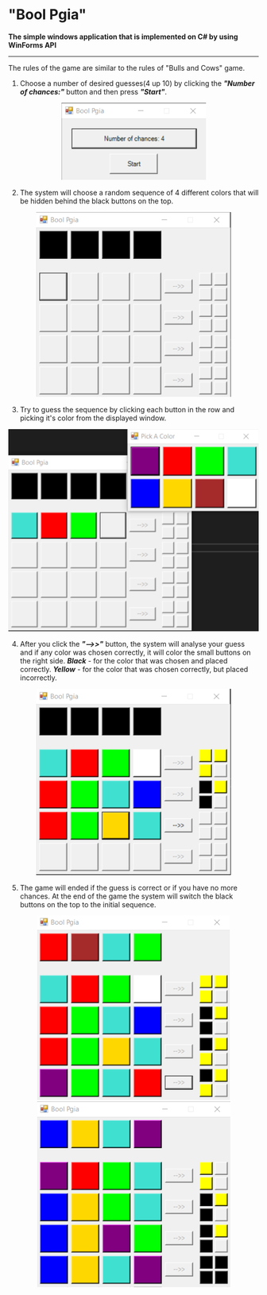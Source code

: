 # "Bool Pgia"
**The simple windows application that is implemented on C# by using WinForms API**

--------------

The rules of the game are similar to the rules of "Bulls and Cows" game.
1. Choose a number of desired  guesses(4 up 10) by clicking the ***"Number of chances:"*** button and then press ***"Start"***.
<p align="center">
  <img src="https://github.com/DimaKarpukhin/BoolPgia/blob/master/ScreenShots/screen1.png"/>
</p>

2. The system will choose a random sequence of 4 different colors that will be hidden behind the black buttons on the top.
<p align="center">
  <img src="https://github.com/DimaKarpukhin/BoolPgia/blob/master/ScreenShots/screen2.png"/>
</p>

3. Try to guess the sequence by clicking each button in the row and picking it's color from the displayed window.
<p align="center">
  <img src="https://github.com/DimaKarpukhin/BoolPgia/blob/master/ScreenShots/screen3.png"/>
</p>

4. After you click  the ***"-->>"*** button, the system will analyse your guess and if any color was chosen correctly, it will color the small buttons on the right side. ***Black*** - for the color that was chosen and placed correctly. ***Yellow*** - for the color that was chosen correctly, but placed incorrectly.
<p align="center">
  <img src="https://github.com/DimaKarpukhin/BoolPgia/blob/master/ScreenShots/screen4.png"/>
</p>

5. The game will ended if the guess is correct or if you have no more chances. At the end of the game the system will switch the black buttons on the top to the initial sequence.

<p align="center">
  <img src="https://github.com/DimaKarpukhin/BoolPgia/blob/master/ScreenShots/screen5.png"/>
  <img src="https://github.com/DimaKarpukhin/BoolPgia/blob/master/ScreenShots/screen6.png"/>
</p>
